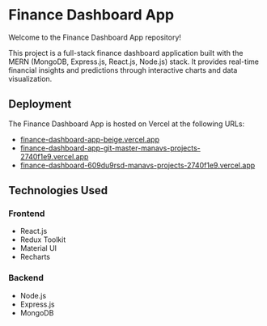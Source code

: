 # Finance Dashboard App

Welcome to the Finance Dashboard App repository!

This project is a full-stack finance dashboard application built with the MERN (MongoDB, Express.js, React.js, Node.js) stack. It provides real-time financial insights and predictions through interactive charts and data visualization.

## Deployment

The Finance Dashboard App is hosted on Vercel at the following URLs:
- [finance-dashboard-app-beige.vercel.app](https://finance-dashboard-app-beige.vercel.app)
- [finance-dashboard-app-git-master-manavs-projects-2740f1e9.vercel.app](https://finance-dashboard-app-git-master-manavs-projects-2740f1e9.vercel.app)
- [finance-dashboard-609du9rsd-manavs-projects-2740f1e9.vercel.app](https://finance-dashboard-609du9rsd-manavs-projects-2740f1e9.vercel.app)


## Technologies Used

### Frontend
- React.js
- Redux Toolkit
- Material UI
- Recharts

### Backend
- Node.js
- Express.js
- MongoDB


